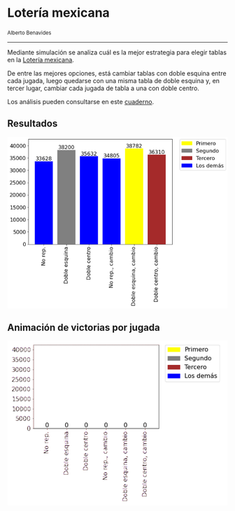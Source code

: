 # Lotería mexicana
<small>Alberto Benavides</small>

---

Mediante simulación se analiza cuál es la mejor estrategia para elegir tablas en la [Lotería mexicana](https://es.wikipedia.org/wiki/Loter%C3%ADa_(juego)). 

De entre las mejores opciones, está cambiar tablas con doble esquina entre cada jugada, luego quedarse con una misma tabla de doble esquina y, en tercer lugar, cambiar cada jugada de tabla a una con doble centro.

Los análisis pueden consultarse en este [cuaderno](/loteria-mexicana.ipynb).

## Resultados
![resultados](/resultados.png)

## Animación de victorias por jugada
![resultados](/victorias.gif)
